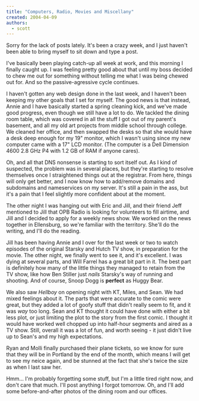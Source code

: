 ```yaml
---
title: "Computers, Radio, Movies and Miscellany"
created: 2004-04-09
authors:
  - scott
---
```


Sorry for the lack of posts lately. It's been a crazy week, and I just haven't been able to bring myself to sit down and type a post.

I've basically been playing catch-up all week at work, and this morning I finally caught up. I was feeling pretty good about that until my boss decided to chew me out for something without telling me what I was being chewed out for. And so the passive-agressive cycle continues.

I haven't gotten any web design done in the last week, and I haven't been keeping my other goals that I set for myself. The good news is that instead, Annie and I have basically started a spring cleaning kick, and we've made good progress, even though we still have a lot to do. We tackled the dining room table, which was covered in all the stuff I got out of my parent's basement, and all my old art projects from middle school through college. We cleaned her office, and then swapped the desks so that she would have a desk deep enough for my 19" monitor, which I wasn't using since my new computer came with a 17" LCD monitor. (The computer is a Dell Dimension 4600 2.8 GHz P4 with 1.2 GB of RAM if anyone cares).

Oh, and all that DNS nonsense is starting to sort itself out. As I kind of suspected, the problem was in several places, but they're starting to resolve themselves once I straightened things out at the registrar. From here, things will only get better, and I now know how to add/remove domains and subdomains and nameservices on my server. It's still a pain in the ass, but it's a pain that I feel slightly more confident about at the moment.

The other night I was hanging out with Eric and Jill, and their friend Jeff mentioned to Jill that OPB Radio is looking for volunteers to fill airtime, and Jill and I decided to apply for a weekly news show. We worked on the news together in Ellensburg, so we're familiar with the territory. She'll do the writing, and I'll do the reading.

Jill has been having Annie and I over for the last week or two to watch episodes of the original Starsky and Hutch TV show, in preparation for the movie. The other night, we finally went to see it, and it's excellent. I was dying at several parts, and Will Farrel has a great bit part in it. The best part is definitely how many of the little things they managed to retain from the TV show, like how Ben Stiller just _nails_ Starsky's way of running and shooting. And of course, Snoop Dogg is **perfect** as Huggy Bear.

We also saw _Hellboy_ on opening night with KT, Miles, and Sean. We had mixed feelings about it. The parts that were accurate to the comic were great, but they added a lot of goofy stuff that didn't really seem to fit, and it was _way_ too long. Sean and KT thought it could have done with either a bit less plot, or just limiting the plot to the story from the first comic. I thought it would have worked well chopped up into half-hour segments and aired as a TV show. Still, overall it was a lot of fun, and worth seeing - it just didn't live up to Sean's and my high expectations.

Ryan and Molli finally purchased their plane tickets, so we know for sure that they will be in Portland by the end of the month, which means I will get to see my neice again, and be stunned at the fact that she's twice the size as when I last saw her.

Hmm... I'm probably forgetting some stuff, but I'm a little tired right now, and don't care that much. I'll post anything I forgot tomorrow. Oh, and I'll add some before-and-after photos of the dining room and our offices.
